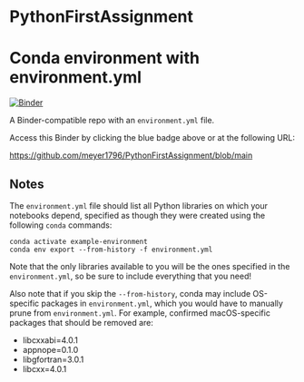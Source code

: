 # PythonFirstAssignment

# Conda environment with environment.yml

[![Binder](http://mybinder.org/badge_logo.svg)](https://github.com/meyer1796/PythonFirstAssignment/blob/main)

A Binder-compatible repo with an `environment.yml` file.

Access this Binder by clicking the blue badge above or at the following URL:

https://github.com/meyer1796/PythonFirstAssignment/blob/main

## Notes
The `environment.yml` file should list all Python libraries on which your notebooks
depend, specified as though they were created using the following `conda` commands:

```
conda activate example-environment
conda env export --from-history -f environment.yml
```

Note that the only libraries available to you will be the ones specified in
the `environment.yml`, so be sure to include everything that you need! 

Also note that if you skip the `--from-history`, conda may include OS-specific
packages in `environment.yml`, which you would have to manually prune from
`environment.yml`.  For example, confirmed macOS-specific packages that should
be removed are:

* libcxxabi=4.0.1
* appnope=0.1.0
* libgfortran=3.0.1
* libcxx=4.0.1
